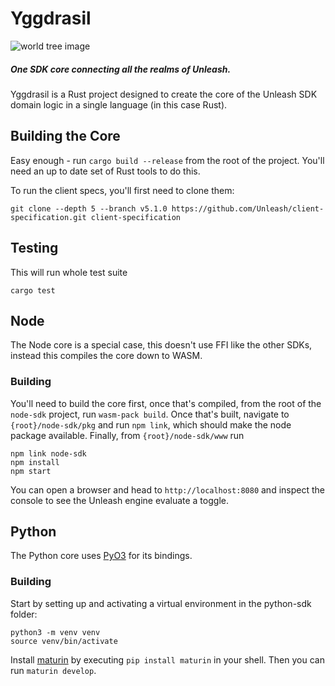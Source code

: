 # Yggdrasil

![world tree image](worldtree.webp 'Title')

##### One SDK core connecting all the realms of Unleash.

Yggdrasil is a Rust project designed to create the core of the Unleash SDK domain logic in a single language (in this case Rust).

## Building the Core

Easy enough - run `cargo build --release` from the root of the project. You'll need an up to date set of Rust tools to do this.

To run the client specs, you'll first need to clone them:

`git clone --depth 5 --branch v5.1.0 https://github.com/Unleash/client-specification.git client-specification`

## Testing

This will run whole test suite

```
cargo test
```

## Node

The Node core is a special case, this doesn't use FFI like the other SDKs, instead this compiles the core down to WASM.

### Building

You'll need to build the core first, once that's compiled, from the root of the `node-sdk` project, run `wasm-pack build`. Once that's built, navigate to `{root}/node-sdk/pkg` and run `npm link`, which should make the node package available. Finally, from `{root}/node-sdk/www` run

```
npm link node-sdk
npm install
npm start
```

You can open a browser and head to `http://localhost:8080` and inspect the console to see the Unleash engine evaluate a toggle.

## Python

The Python core uses [PyO3](https://pyo3.rs/v0.17.2/index.html) for its bindings.

### Building

Start by setting up and activating a virtual environment in the python-sdk folder:

```
python3 -m venv venv
source venv/bin/activate
```

Install [maturin](https://github.com/PyO3/maturin) by executing `pip install maturin` in your shell. Then you can run `maturin develop`.
